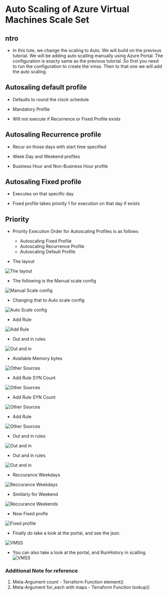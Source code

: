 # Auto Scaling of Azure Virtual Machines Scale Set

## ntro

- In this tute, we change the scaling to Auto. We will build on the previous tutorial. We will be adding auto scalling manually using Azure Portal. The configuration is exacty same as the previous tutorial. So first you need to run the configuration to create the vmss. Then to that one we will add the auto scaling.

## Autosaling default profile

- Defaults to round the clock schedule

- Mandatory Profile

- Will not execute if Recurrence or Fixed Profile exists

## Autosaling Recurrence profile

- Recur on those days with start time specified

- Week Day  and Weekend profiles

- Business Hour and Non-Business Hour profile

## Autosaling Fixed profile

- Executes on that specific day

- Fixed profile takes priority 1 for execution on that day if exists

## Priority

- Priority Execution Order for Autoscaling Profiles is as follows

    - Autoscaling Fixed Profile
    - Autoscaling Recurrence Profile
    - Autoscaling Default Profile

- The layout

![The layout](./Images/Layout-Auto.jpg)

- The following is the Manual scale config

![Manual Scale config](./Images/Portail-Ui-Manual-Scale.jpg)

- Changing that to Auto scale config

![Auto Scale config](./Images/Portail-Ui-Auto-Scale-config.jpg)

- Add Rule

![Add Rule](./Images/Scale-in-rule.jpg)

- Out and in rules

![Out and in](./Images/Scale-Out-In.jpg)

- Available Memory bytes

![Other Sources](./Images/AvailableMemoryBytesRule.jpg)

- Add Rule SYN Count 

![Other Sources](./Images/LbSynCountRule1.jpg)

- Add Rule SYN Count

![Other Sources](./Images/LbSynCountRule2.jpg)

- Add Rule

![Other Sources](./Images/Other-Sources-in.jpg)

- Out and in rules

![Out and in](./Images/Other-Sources-out1.jpg)

- Out and in rules

![Out and in](./Images/Other-Sources-out2.jpg)

- Reccurance Weekdays

![Reccurance Weekdays](./Images/ReccuranceWeekdays.jpg)

- Similarly for Weekend

![Reccurance Weekends](./Images/ReccuranceWeekends.jpg)

- Now Fixed profle 

![Fixed profile](./Images/FixedProbile.jpg)


- Finally do take a look at the portal, and see the json.

![VMSS](./Images/ScalingJson.jpg)

- You can also take a look at the portal, and RunHistory in scalling.
![VMSS](./Images/RunHistoryVmss.jpg)

### Additional Note for reference
1. Meta-Argument count - Terraform Function element()
2. Meta-Argument for_each with maps - Terraform Function lookup()

